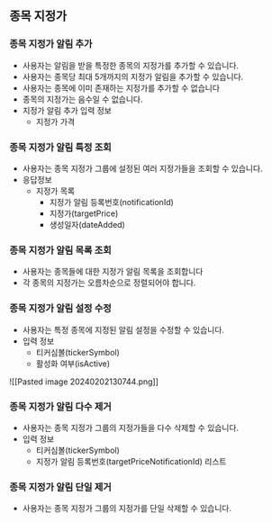 
## 종목 지정가
### 종목 지정가 알림 추가
- 사용자는 알림을 받을 특정한 종목의 지정가를 추가할 수 있습니다. 
- 사용자는 종목당 최대 5개까지의 지정가 알림을 추가할 수 있습니다.
- 사용자는 종목에 이미  존재하는 지정가를 추가할 수 없습니다 
- 종목의 지정가는 음수일 수 없습니다.
- 지정가 알림 추가 입력 정보
	- 지정가 가격

### 종목 지정가 알림 특정 조회
- 사용자는 종목 지정가 그룹에 설정된 여러 지정가들을 조회할 수 있습니다.
- 응답정보
	- 지정가 목록
		- 지정가 알림 등록번호(notificationId)
		- 지정가(targetPrice)
		- 생성일자(dateAdded)

### 종목 지정가 알림 목록 조회
- 사용자는 종목들에 대한 지정가 알림 목록을 조회합니다
- 각 종목의 지정가는 오름차순으로 정렬되어야 합니다.


### 종목 지정가 알림 설정 수정
- 사용자는 특정 종목에 지정된 알림 설정을 수정할 수 있습니다.
- 입력 정보
	- 티커심볼(tickerSymbol)
	- 활성화 여부(isActive)

![[Pasted image 20240202130744.png]]


### 종목 지정가 알림 다수 제거
- 사용자는 종목 지정가 그룹의 지정가들을 다수 삭제할 수 있습니다.
- 입력 정보
	- 티커심볼(tickerSymbol)
	- 지정가 알림 등록번호(targetPriceNotificationId) 리스트

### 종목 지정가 알림 단일 제거
- 사용자는 종목 지정가 그룹의 지정가를 단일 삭제할 수 있습니다.



